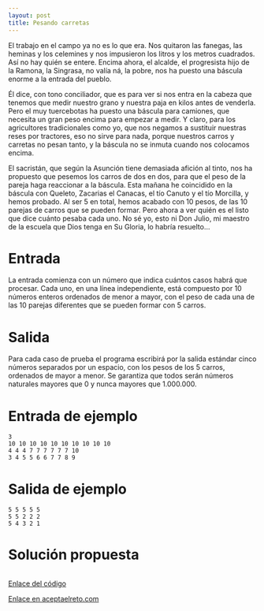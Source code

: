 ```yaml
---
layout: post
title: Pesando carretas
---
```


El trabajo en el campo ya no es lo que era. Nos quitaron las fanegas, las heminas y los celemines y nos impusieron los litros y los metros cuadrados. Así no hay quién se entere. Encima ahora, el alcalde, el progresista hijo de la Ramona, la Singrasa, no valía ná, la pobre, nos ha puesto una báscula enorme a la entrada del pueblo.

Él dice, con tono conciliador, que es para ver si nos entra en la cabeza que tenemos que medir nuestro grano y nuestra paja en kilos antes de venderla. Pero el muy tuercebotas ha puesto una báscula para camiones, que necesita un gran peso encima para empezar a medir. Y claro, para los agricultores tradicionales como yo, que nos negamos a sustituir nuestras reses por tractores, eso no sirve para nada, porque nuestros carros y carretas no pesan tanto, y la báscula no se inmuta cuando nos colocamos encima.

El sacristán, que según la Asunción tiene demasiada afición al tinto, nos ha propuesto que pesemos los carros de dos en dos, para que el peso de la pareja haga reaccionar a la báscula. Esta mañana he coincidido en la báscula con Queleto, Zacarias el Canacas, el tío Canuto y el tío Morcilla, y hemos probado. Al ser 5 en total, hemos acabado con 10 pesos, de las 10 parejas de carros que se pueden formar. Pero ahora a ver quién es el listo que dice cuánto pesaba cada uno. No sé yo, esto ni Don Julio, mi maestro de la escuela que Dios tenga en Su Gloria, lo habría resuelto… 

# Entrada

La entrada comienza con un número que indica cuántos casos habrá que procesar. Cada uno, en una línea independiente, está compuesto por 10 números enteros ordenados de menor a mayor, con el peso de cada una de las 10 parejas diferentes que se pueden formar con 5 carros. 

# Salida

Para cada caso de prueba el programa escribirá por la salida estándar cinco números separados por un espacio, con los pesos de los 5 carros, ordenados de mayor a menor. Se garantiza que todos serán números naturales mayores que 0 y nunca mayores que 1.000.000. 

# Entrada de ejemplo

```
3
10 10 10 10 10 10 10 10 10 10
4 4 4 7 7 7 7 7 7 10
3 4 5 5 6 6 7 7 8 9
```

# Salida de ejemplo

```
5 5 5 5 5
5 5 2 2 2
5 4 3 2 1
```
# Solución propuesta

``` python

```

[Enlace del código](https://github.com/israelem/aceptaelreto/blob/master/codes/2018-03-12-carretas.py)

[Enlace en aceptaelreto.com](https://www.aceptaelreto.com/problem/statement.php?id=332)
